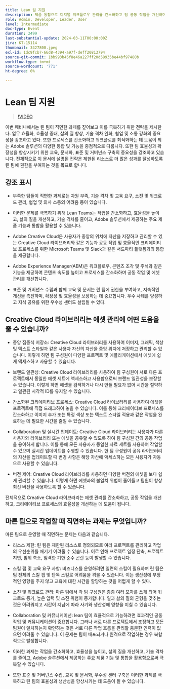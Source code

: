 ```yaml
---
title: Lean 팀 지원
description: 제품 통합으로 디지털 워크플로우 관리를 간소화하고 팀 공동 작업을 개선하며 효과적인 팀을 확보하고 비즈니스 프로세스를 확장하는 방법에 대해 알아봅니다.
role: Admin, Developer, Leader, User
level: Intermediate
doc-type: Event
duration: 2499
last-substantial-update: 2024-03-11T00:00:00Z
jira: KT-15114
thumbnail: 3427800.jpeg
exl-id: 1dc9fcb7-66d8-4394-a97f-deff20813794
source-git-commit: 1bb993b45f8e46a227ff20d58935be44bf97480b
workflow-type: tm+mt
source-wordcount: '771'
ht-degree: 0%

---
```


# Lean 팀 지원

>[!VIDEO](https://video.tv.adobe.com/v/3427800/?learn=on)

이번 웨비나에서는 린 팀이 직면한 과제를 짚어보고 이를 극복하기 위한 전략을 제시한다. 업무 효율화, 효율성 증대, 삶의 질 향상, 기술 격차 완화, 협업 및 소통 강화의 중요성을 강조하고 있다. 또한 프로세스를 간소화하고 워크플로를 최적화하는 데 도움이 되는 Adobe 솔루션의 다양한 통합 및 기능을 중점적으로 다룹니다. 또한 팀 효율성과 확장성을 향상시키기 위한 교육, 문서화, 표준 및 거버넌스 구축의 중요성을 강조하고 있습니다. 전체적으로 이 문서에 설명된 전략은 제한된 리소스로 더 많은 성과를 달성하도록 린 팀에 권한을 부여하는 것을 목표로 합니다.

## 강조 표시

* 부족한 팀들이 직면한 과제로는 자원 부족, 기술 격차 및 교육 요구, 소진 및 워크로드 관리, 협업 및 의사 소통의 어려움 등이 있습니다.

* 이러한 문제를 극복하기 위해 Lean Teams는 작업을 간소화하고, 효율성을 높이고, 삶의 질을 개선하고, 기술 격차를 줄이고, Adobe 솔루션에서 제공하는 주요 제품 기능과 통합을 활용할 수 있습니다.

* Adobe Creative Cloud은 사용자가 중앙의 위치에 자산을 저장하고 관리할 수 있는 Creative Cloud 라이브러리와 같은 기능과 공동 작업 및 효율적인 크리에이티브 프로세스를 위한 Microsoft Teams 및 Slack과 같은 서드파티 플랫폼과의 통합을 제공합니다.

* Adobe Experience Manager(AEM)은 워크플로우, 콘텐츠 조각 및 주석과 같은 기능을 제공하여 콘텐츠 속도를 높이고 프로세스를 간소화하며 공동 작업 및 에셋 관리를 개선합니다.

* 표준 및 거버넌스 수립과 함께 교육 및 문서는 린 팀에 권한을 부여하고, 지속적인 개선을 촉진하며, 확장성 및 효율성을 보장하는 데 중요합니다. 우수 사례를 양성하고 지식 공유를 위한 우수성 센터도 설립될 수 있다.

## Creative Cloud 라이브러리는 에셋 관리에 어떤 도움을 줄 수 있습니까?

* 중앙 집중식 저장소: Creative Cloud 라이브러리를 사용하여 이미지, 그래픽, 색상 및 텍스트 스타일과 같은 사용자 자신의 자산을 중앙 위치에 저장하고 관리할 수 있습니다. 이렇게 하면 팀 구성원이 다양한 프로젝트 및 애플리케이션에서 에셋에 쉽게 액세스하고 사용할 수 있습니다.

* 브랜드 일관성: Creative Cloud 라이브러리를 사용하여 팀 구성원이 서로 다른 프로젝트에서 동일한 에셋 세트에 액세스하고 사용함으로써 브랜드 일관성을 보장할 수 있습니다. 이렇게 하면 에셋을 검색하거나 다시 만들 필요가 없어 시간을 절약하고 일관된 시각적 ID를 유지할 수 있습니다.

* 간소화된 크리에이티브 프로세스: Creative Cloud 라이브러리를 사용하여 에셋을 프로젝트에 직접 드래그하여 놓을 수 있습니다. 이를 통해 크리에이티브 프로세스를 간소화하고 이미지 추가 또는 특정 색상 또는 텍스트 스타일 적용과 같은 작업을 완료하는 데 필요한 시간을 줄일 수 있습니다.

* Collaboration 및 실시간 업데이트: Creative Cloud 라이브러리는 사용자가 다른 사용자와 라이브러리 또는 에셋을 공유할 수 있도록 하여 팀 구성원 간의 공동 작업을 용이하게 합니다. 이를 통해 모든 사용자가 동일한 자료 세트를 사용하여 작업할 수 있으며 실시간 업데이트를 수행할 수 있습니다. 한 팀 구성원이 공유 라이브러리의 자산을 업데이트할 때 변경 사항은 해당 자산에 액세스하는 모든 사용자가 자동으로 사용할 수 있습니다.

* 버전 제어: Creative Cloud 라이브러리를 사용하면 다양한 버전의 에셋을 보다 쉽게 관리할 수 있습니다. 이렇게 하면 에셋과의 불일치 위험이 줄어들고 팀원이 항상 최신 버전을 사용하도록 할 수 있습니다.

전체적으로 Creative Cloud 라이브러리는 에셋 관리를 간소화하고, 공동 작업을 개선하고, 크리에이티브 프로세스의 효율성을 개선하는 데 도움이 됩니다.

## 마른 팀으로 작업할 때 직면하는 과제는 무엇입니까?

마른 팀으로 운영할 때 직면하는 문제는 다음과 같습니다.

* 리소스 제한: 린 팀은 제한된 리소스로 정의되므로 여러 프로젝트를 관리하고 작업의 우선순위를 매기기 어려울 수 있습니다. 이로 인해 프로젝트 일정 단축, 프로젝트 지연, 범위 축소, 엄격한 기한 준수 곤란 등이 발생할 수 있습니다.

* 스킬 갭 및 교육 요구 사항: 비즈니스를 운영하려면 일련의 스킬이 필요하며 린 팀은 팀 전체의 스킬 갭 및 단독 스킬로 어려움을 겪을 수 있습니다. 이는 생산성에 부정적인 영향을 주지 않고 교육에 대한 시간을 할당하는 것을 어렵게 할 수 있다.

* 소진 및 워크로드 관리: 마른 팀에서 각 팀 구성원은 종종 여러 모자를 쓰게 되어 워크로드 증가, 높은 압력 및 소진 위험이 증가합니다. 일과 삶의 질의 균형을 맞추는 것은 어려워지고 시간이 지남에 따라 사기와 생산성에 영향을 미칠 수 있습니다.

* Collaboration 및 커뮤니케이션: lean 팀이 효율적으로 기능하려면 효과적인 공동 작업 및 커뮤니케이션이 중요합니다. 그러나 서로 다른 프로젝트에서 조정하고 모든 팀원이 일치하는지 확인하는 것은 서로 다른 작업 흐름을 관리할 충분한 인력이 없으면 어려울 수 있습니다. 이 문제는 팀이 배포되거나 원격으로 작업하는 경우 복합적으로 발생합니다.

* 이러한 과제는 작업을 간소화하고, 효율성을 높이고, 삶의 질을 개선하고, 기술 격차를 줄이고, Adobe 솔루션에서 제공하는 주요 제품 기능 및 통합을 활용함으로써 극복할 수 있습니다.

* 또한 표준 및 거버넌스 수립, 교육 및 문서화, 우수성 센터 구축은 이러한 과제를 극복하고 린 팀의 효율성과 생산성을 향상시키는 데 도움이 될 수 있습니다.
